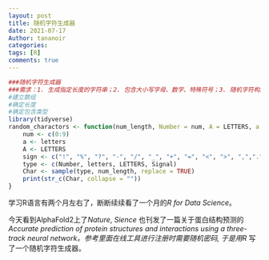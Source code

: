```yaml
---
layout: post
title: 随机字符生成器
date: 2021-07-17
Author: tananoir
categories: 
tags: [R]
comments: true
---
```

```r
###随机字符生成器
###需求：1. 生成指定长度的字符串；2. 包含大小写字母、数字、特殊符号；3. 随机字符构成可选
#建立数组
#确定长度
#确定包含类型
library(tidyverse)
random_charactors <- function(num_length, Number = num, A = LETTERS, a = letters, Signal = sign) {
    num <- c(0:9)
    a <- letters
    A <- LETTERS  
    sign <- c("!", "%", "?", "-", "/", "_", "+", "=", "<", ">", ",",".", "`", "~", "@", "#", "$", "^", "&", "*", "(", ")", "[", "]", "{", "}", ";", ":")
    type <- c(Number, letters, LETTERS, Signal)  
    Char <- sample(type, num_length, replace = TRUE)
    print(str_c(Char, collapse = ""))
}
```

学习R语言有两个月左右了，断断续续看了一个月的*R for Data Science*。

今天看到AlphaFold2上了*Nature*, *Sience* 也刊发了一篇关于蛋白结构预测的*Accurate prediction of protein structures and interactions using a three-track neural network。*参考里面在线工具进行注册时需要随机密码, 于是用*R* 写了一个随机字符生成器。
